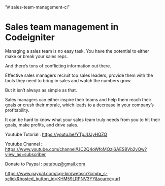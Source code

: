 "# sales-team-management-ci" 



Sales team management in Codeigniter
===========================
Managing a sales team is no easy task. You have the potential to either make or break your sales reps.

And there’s tons of conflicting information out there.

Effective sales managers recruit top sales leaders, provide them with the tools they need to bring in sales and watch the numbers grow.

But it isn’t always as simple as that.

Sales managers can either inspire their teams and help them reach their goals or crush their morale, which leads to a decrease in your company’s profitability.

It can be hard to know what your sales team truly needs from you to hit their goals, make profits, and drive sales.



Youtube Tutorial : https://youtu.be/YTpJUJyHQZQ

Youtube Channel : https://www.youtube.com/channel/UC2Q4oWfoMQzi6AES8Vb2vQw?view_as=subscriber

Donate to Paypal : patabuz@gmail.com

https://www.paypal.com/cgi-bin/webscr?cmd=_s-xclick&hosted_button_id=KHM59LRPNV3YY&source=url


